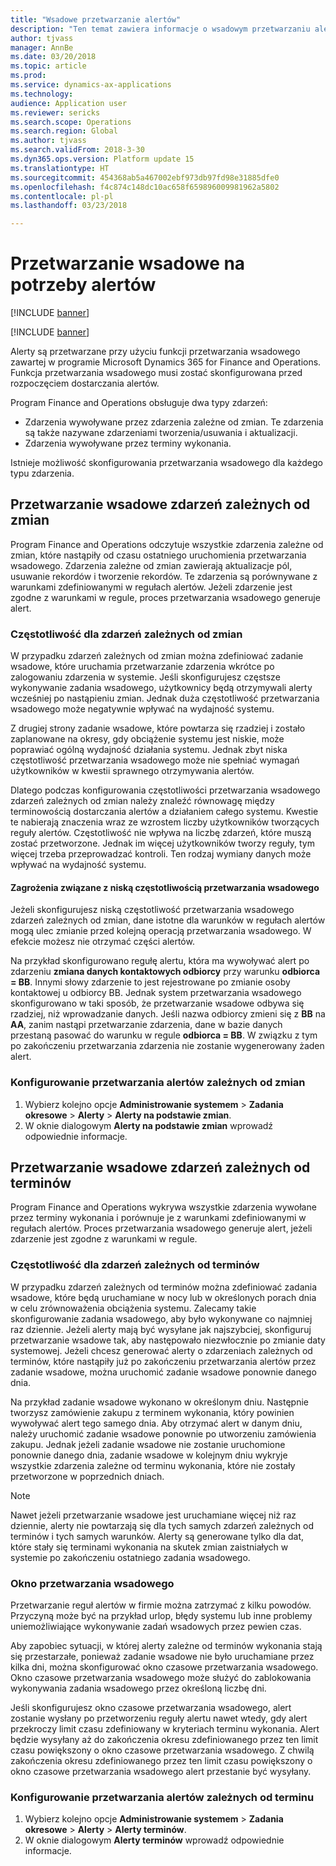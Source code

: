 ```yaml
---
title: "Wsadowe przetwarzanie alertów"
description: "Ten temat zawiera informacje o wsadowym przetwarzaniu alertów w programie Microsoft Dynamics 365 for Finance and Operations."
author: tjvass
manager: AnnBe
ms.date: 03/20/2018
ms.topic: article
ms.prod: 
ms.service: dynamics-ax-applications
ms.technology: 
audience: Application user
ms.reviewer: sericks
ms.search.scope: Operations
ms.search.region: Global
ms.author: tjvass
ms.search.validFrom: 2018-3-30
ms.dyn365.ops.version: Platform update 15
ms.translationtype: HT
ms.sourcegitcommit: 454368ab5a467002ebf973db97fd98e31885dfe0
ms.openlocfilehash: f4c874c148dc10ac658f659896009981962a5802
ms.contentlocale: pl-pl
ms.lasthandoff: 03/23/2018

---
```


# <a name="batch-processing-for-alerts"></a>Przetwarzanie wsadowe na potrzeby alertów
[!INCLUDE [banner](../includes/banner.md)]

[!INCLUDE [banner](../includes/pre-release.md)]

Alerty są przetwarzane przy użyciu funkcji przetwarzania wsadowego zawartej w programie Microsoft Dynamics 365 for Finance and Operations. Funkcja przetwarzania wsadowego musi zostać skonfigurowana przed rozpoczęciem dostarczania alertów.

Program Finance and Operations obsługuje dwa typy zdarzeń:

- Zdarzenia wywoływane przez zdarzenia zależne od zmian. Te zdarzenia są także nazywane zdarzeniami tworzenia/usuwania i aktualizacji.
- Zdarzenia wywoływane przez terminy wykonania.

Istnieje możliwość skonfigurowania przetwarzania wsadowego dla każdego typu zdarzenia.
        
## <a name="batch-processing-for-change-based-events"></a>Przetwarzanie wsadowe zdarzeń zależnych od zmian
Program Finance and Operations odczytuje wszystkie zdarzenia zależne od zmian, które nastąpiły od czasu ostatniego uruchomienia przetwarzania wsadowego. Zdarzenia zależne od zmian zawierają aktualizacje pól, usuwanie rekordów i tworzenie rekordów. Te zdarzenia są porównywane z warunkami zdefiniowanymi w regułach alertów. Jeżeli zdarzenie jest zgodne z warunkami w regule, proces przetwarzania wsadowego generuje alert.

### <a name="frequency-for-change-based-events"></a>Częstotliwość dla zdarzeń zależnych od zmian
W przypadku zdarzeń zależnych od zmian można zdefiniować zadanie wsadowe, które uruchamia przetwarzanie zdarzenia wkrótce po zalogowaniu zdarzenia w systemie. Jeśli skonfigurujesz częstsze wykonywanie zadania wsadowego, użytkownicy będą otrzymywali alerty wcześniej po nastąpieniu zmian. Jednak duża częstotliwość przetwarzania wsadowego może negatywnie wpływać na wydajność systemu.

Z drugiej strony zadanie wsadowe, które powtarza się rzadziej i zostało zaplanowane na okresy, gdy obciążenie systemu jest niskie, może poprawiać ogólną wydajność działania systemu. Jednak zbyt niska częstotliwość przetwarzania wsadowego może nie spełniać wymagań użytkowników w kwestii sprawnego otrzymywania alertów.

Dlatego podczas konfigurowania częstotliwości przetwarzania wsadowego zdarzeń zależnych od zmian należy znaleźć równowagę między terminowością dostarczania alertów a działaniem całego systemu. Kwestie te nabierają znaczenia wraz ze wzrostem liczby użytkowników tworzących reguły alertów. Częstotliwość nie wpływa na liczbę zdarzeń, które muszą zostać przetworzone. Jednak im więcej użytkowników tworzy reguły, tym więcej trzeba przeprowadzać kontroli. Ten rodzaj wymiany danych może wpływać na wydajność systemu.

#### <a name="the-risks-of-low-batch-frequency"></a>Zagrożenia związane z niską częstotliwością przetwarzania wsadowego
Jeżeli skonfigurujesz niską częstotliwość przetwarzania wsadowego zdarzeń zależnych od zmian, dane istotne dla warunków w regułach alertów mogą ulec zmianie przed kolejną operacją przetwarzania wsadowego. W efekcie możesz nie otrzymać części alertów.

Na przykład skonfigurowano regułę alertu, która ma wywoływać alert po zdarzeniu **zmiana danych kontaktowych odbiorcy** przy warunku **odbiorca = BB**. Innymi słowy zdarzenie to jest rejestrowane po zmianie osoby kontaktowej u odbiorcy BB. Jednak system przetwarzania wsadowego skonfigurowano w taki sposób, że przetwarzanie wsadowe odbywa się rzadziej, niż wprowadzanie danych. Jeśli nazwa odbiorcy zmieni się z **BB** na **AA**, zanim nastąpi przetwarzanie zdarzenia, dane w bazie danych przestaną pasować do warunku w regule **odbiorca = BB**. W związku z tym po zakończeniu przetwarzania zdarzenia nie zostanie wygenerowany żaden alert.

### <a name="set-up-processing-for-change-based-alerts"></a>Konfigurowanie przetwarzania alertów zależnych od zmian
1. Wybierz kolejno opcje **Administrowanie systemem** &gt; **Zadania okresowe** &gt; **Alerty** &gt; **Alerty na podstawie zmian**.
2. W oknie dialogowym **Alerty na podstawie zmian** wprowadź odpowiednie informacje.

## <a name="batch-processing-for-due-date-events"></a>Przetwarzanie wsadowe zdarzeń zależnych od terminów
Program Finance and Operations wykrywa wszystkie zdarzenia wywołane przez terminy wykonania i porównuje je z warunkami zdefiniowanymi w regułach alertów. Proces przetwarzania wsadowego generuje alert, jeżeli zdarzenie jest zgodne z warunkami w regule.

### <a name="frequency-for-due-date-events"></a>Częstotliwość dla zdarzeń zależnych od terminów
W przypadku zdarzeń zależnych od terminów można zdefiniować zadania wsadowe, które będą uruchamiane w nocy lub w określonych porach dnia w celu zrównoważenia obciążenia systemu. Zalecamy takie skonfigurowanie zadania wsadowego, aby było wykonywane co najmniej raz dziennie. Jeżeli alerty mają być wysyłane jak najszybciej, skonfiguruj przetwarzanie wsadowe tak, aby następowało niezwłocznie po zmianie daty systemowej. Jeżeli chcesz generować alerty o zdarzeniach zależnych od terminów, które nastąpiły już po zakończeniu przetwarzania alertów przez zadanie wsadowe, można uruchomić zadanie wsadowe ponownie danego dnia.

Na przykład zadanie wsadowe wykonano w określonym dniu. Następnie tworzysz zamówienie zakupu z terminem wykonania, który powinien wywoływać alert tego samego dnia. Aby otrzymać alert w danym dniu, należy uruchomić zadanie wsadowe ponownie po utworzeniu zamówienia zakupu. Jednak jeżeli zadanie wsadowe nie zostanie uruchomione ponownie danego dnia, zadanie wsadowe w kolejnym dniu wykryje wszystkie zdarzenia zależne od terminu wykonania, które nie zostały przetworzone w poprzednich dniach.

> [!NOTE]
> Nawet jeżeli przetwarzanie wsadowe jest uruchamiane więcej niż raz dziennie, alerty nie powtarzają się dla tych samych zdarzeń zależnych od terminów i tych samych warunków. Alerty są generowane tylko dla dat, które stały się terminami wykonania na skutek zmian zaistniałych w systemie po zakończeniu ostatniego zadania wsadowego.

### <a name="batch-processing-window"></a>Okno przetwarzania wsadowego
Przetwarzanie reguł alertów w firmie można zatrzymać z kilku powodów. Przyczyną może być na przykład urlop, błędy systemu lub inne problemy uniemożliwiające wykonywanie zadań wsadowych przez pewien czas.

Aby zapobiec sytuacji, w której alerty zależne od terminów wykonania stają się przestarzałe, ponieważ zadanie wsadowe nie było uruchamiane przez kilka dni, można skonfigurować okno czasowe przetwarzania wsadowego. Okno czasowe przetwarzania wsadowego może służyć do zablokowania wykonywania zadania wsadowego przez określoną liczbę dni.

Jeśli skonfigurujesz okno czasowe przetwarzania wsadowego, alert zostanie wysłany po przetworzeniu reguły alertu nawet wtedy, gdy alert przekroczy limit czasu zdefiniowany w kryteriach terminu wykonania. Alert będzie wysyłany aż do zakończenia okresu zdefiniowanego przez ten limit czasu powiększony o okno czasowe przetwarzania wsadowego. Z chwilą zakończenia okresu zdefiniowanego przez ten limit czasu powiększony o okno czasowe przetwarzania wsadowego alert przestanie być wysyłany.

### <a name="set-up-processing-for-due-date-alerts"></a>Konfigurowanie przetwarzania alertów zależnych od terminu
1. Wybierz kolejno opcje **Administrowanie systemem** &gt; **Zadania okresowe** &gt; **Alerty** &gt; **Alerty terminów**.
2. W oknie dialogowym **Alerty terminów** wprowadź odpowiednie informacje.


